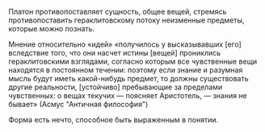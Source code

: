 Платон противопоставляет сущность, общее вещей, стремясь противопоставить гераклитовскому потоку неизменные предметы, которые можно познать. 

Мнение относительно «идей» «получилось у высказывавших [его] вследствие того, что они насчет истины [вещей] прониклись гераклитовскими взглядами, согласно которым все чувственные вещи находятся в постоянном течении: поэтому если знание и разумная мысль будут иметь какой-нибудь предмет, то должны существовать другие реальности, [устойчиво] пребывающие за пределами чувственных: о вещах текучих — поясняет Аристотель, — знания не бывает» (Асмус "Античная философия")

Форма есть нечто, способное быть выраженным в понятии. 